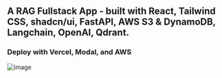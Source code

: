 ## A RAG Fullstack App - built with React, Tailwind CSS, shadcn/ui, FastAPI, AWS S3 & DynamoDB, Langchain, OpenAI, Qdrant.

### Deploy with Vercel, Modal, and AWS

![image](https://github.com/yingshenk730/docschat-ai/assets/113313291/d0b4414b-49b2-4700-8b5f-c382f43a4858)
